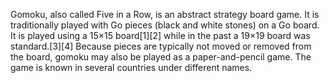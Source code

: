 Gomoku, also called Five in a Row, is an abstract strategy board game. It is traditionally played with Go pieces (black and white stones) on a Go board. It is played using a 15×15 board[1][2] while in the past a 19×19 board was standard.[3][4] Because pieces are typically not moved or removed from the board, gomoku may also be played as a paper-and-pencil game. The game is known in several countries under different names.
